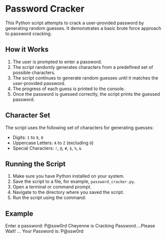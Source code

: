 # Password Cracker

This Python script attempts to crack a user-provided password by generating random guesses. It demonstrates a basic brute force approach to password cracking.

## How it Works

1. The user is prompted to enter a password.
2. The script randomly generates characters from a predefined set of possible characters.
3. The script continues to generate random guesses until it matches the user-provided password.
4. The progress of each guess is printed to the console.
5. Once the password is guessed correctly, the script prints the guessed password.

## Character Set

The script uses the following set of characters for generating guesses:
- Digits: `1` to `9`, `0`
- Uppercase Letters: `A` to `Z` (excluding `O`)
- Special Characters: `!`, `@`, `#`, `$`, `%`, `&`

## Running the Script

1. Make sure you have Python installed on your system.
2. Save the script to a file, for example, `password_cracker.py`.
3. Open a terminal or command prompt.
4. Navigate to the directory where you saved the script.
5. Run the script using the command:


## Example
Enter a password: P@ssw0rd
Cheyenne is Cracking Password....Please Wait!
...
Your Password is: P@ssw0rd
